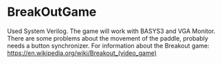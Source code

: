 # BreakOutGame
  
  Used System Verilog. The game will work with BASYS3 and VGA Monitor.
  There are some problems about the movement of the paddle, probably needs a button synchronizer.
  For information about the Breakout game: https://en.wikipedia.org/wiki/Breakout_(video_game)
  
